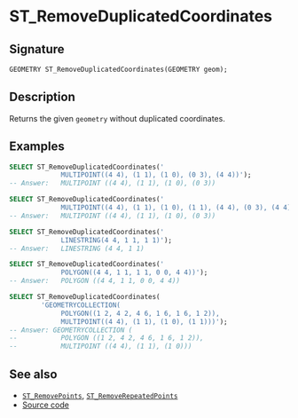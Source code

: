 # ST_RemoveDuplicatedCoordinates

## Signature

```sql
GEOMETRY ST_RemoveDuplicatedCoordinates(GEOMETRY geom);
```
## Description

Returns the given `geometry` without duplicated coordinates.

## Examples

```sql
SELECT ST_RemoveDuplicatedCoordinates('
             MULTIPOINT((4 4), (1 1), (1 0), (0 3), (4 4))');
-- Answer:   MULTIPOINT ((4 4), (1 1), (1 0), (0 3)) 
```

```sql
SELECT ST_RemoveDuplicatedCoordinates('
             MULTIPOINT((4 4), (1 1), (1 0), (1 1), (4 4), (0 3), (4 4))');
-- Answer:   MULTIPOINT ((4 4), (1 1), (1 0), (0 3))
```

```sql
SELECT ST_RemoveDuplicatedCoordinates('
             LINESTRING(4 4, 1 1, 1 1)');
-- Answer:   LINESTRING (4 4, 1 1)  
```

```sql
SELECT ST_RemoveDuplicatedCoordinates('
             POLYGON((4 4, 1 1, 1 1, 0 0, 4 4))');
-- Answer:   POLYGON ((4 4, 1 1, 0 0, 4 4)) 
```

```sql
SELECT ST_RemoveDuplicatedCoordinates(
        'GEOMETRYCOLLECTION(
             POLYGON((1 2, 4 2, 4 6, 1 6, 1 6, 1 2)),
             MULTIPOINT((4 4), (1 1), (1 0), (1 1)))');
-- Answer: GEOMETRYCOLLECTION (
--           POLYGON ((1 2, 4 2, 4 6, 1 6, 1 2)), 
--           MULTIPOINT ((4 4), (1 1), (1 0))) 
```

## See also

* [`ST_RemovePoints`](../ST_RemovePoints), [`ST_RemoveRepeatedPoints`](../ST_RemoveRepeatedPoints)
* <a href="https://github.com/orbisgis/h2gis/blob/master/h2gis-functions/src/main/java/org/h2gis/functions/spatial/edit/ST_RemoveDuplicatedCoordinates.java" target="_blank">Source code</a>
